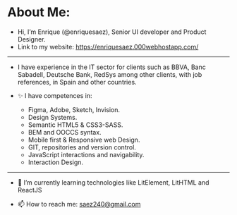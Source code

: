 # About Me:

  - Hi, I’m Enrique (@enriquesaez), Senior UI developer and Product Designer.
  - Link to my website: https://enriquesaez.000webhostapp.com/
  
  ---

- I have experience in the IT sector for clients such as BBVA, Banc Sabadell, Deutsche Bank, RedSys among other clients, with job references, in Spain and other countries. 

- ✨ I have competences in:

  - Figma, Adobe, Sketch, Invision.
  - Design Systems.
  - Semantic HTML5 & CSS3-SASS.
  - BEM and OOCCS syntax.
  - Mobile first & Responsive web Design.
  - GIT, repositories and version control.
  - JavaScript interactions and navigability.
  - Interaction Design.

---

- 🌱 I’m currently learning technologies like LitElement, LitHTML and ReactJS

- 📫 How to reach me: saez240@gmail.com

